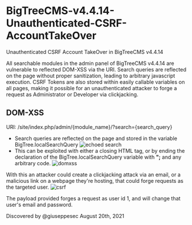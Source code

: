 # BigTreeCMS-v4.4.14-Unauthenticated-CSRF-AccountTakeOver
Unauthenticated CSRF Account TakeOver in BigTreeCMS v4.4.14

All searchable modules in the admin panel of BigTreeCMS v4.4.14 are vulnerable to reflected DOM-XSS via the URI. Search queries are reflected on the page without proper sanitization, leading to arbitrary javascript execution. CSRF Tokens are also stored within easily callable variables on all pages, making it possible for an unauthenticated attacker to forge a request as Administrator or Developer via clickjacking.

## DOM-XSS
URI: /site/index.php/admin/{module_name}/?search={search_query}
* Search queries are reflected on the page and stored in the variable BigTree.localSearchQuery
 ![echoed search](https://i.imgur.com/U2H3I4c.png)
 * This can be exploited with either a closing HTML **</script>** tag, or by ending the declaration of the BigTree.localSearchQuery variable with **";** and any arbitrary code.
 ![domxss](https://user-images.githubusercontent.com/78179391/130305895-ac8e70d2-8ee0-4355-a55f-1b70cfcbef16.gif)

 
 With this an attacker could create a clickjacking attack via an email, or a malicious link on a webpage they're hosting, that could forge requests as the targeted user.
 ![csrf](https://user-images.githubusercontent.com/78179391/130305883-46947a03-6aed-4dd2-bc99-e4a5a8ae50cf.gif)

 
 The payload provided forges a request as user id 1, and will change that user's email and password.
 
 Discovered by @giuseppesec August 20th, 2021
